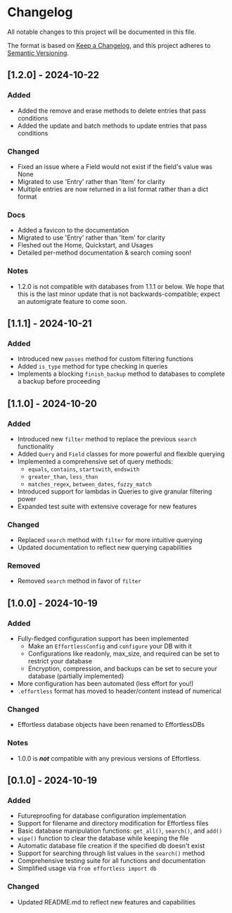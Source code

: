 # Changelog

All notable changes to this project will be documented in this file.

The format is based on [Keep a Changelog](https://keepachangelog.com/en/1.0.0/),
and this project adheres to [Semantic Versioning](https://semver.org/spec/v2.0.0.html).

## [1.2.0] - 2024-10-22

### Added

- Added the remove and erase methods to delete entries that pass conditions
- Added the update and batch methods to update entries that pass conditions

### Changed

- Fixed an issue where a Field would not exist if the field's value was None
- Migrated to use 'Entry' rather than 'Item' for clarity
- Multiple entries are now returned in a list format rather than a dict format

### Docs

- Added a favicon to the documentation
- Migrated to use 'Entry' rather than 'Item' for clarity
- Fleshed out the Home, Quickstart, and Usages
- Detailed per-method documentation & search coming soon!

### Notes

- 1.2.0 is not compatible with databases from 1.1.1 or below. We hope that this is the last minor update that is not backwards-compatible; expect an automigrate feature to come soon.

## [1.1.1] - 2024-10-21

### Added

- Introduced new `passes` method for custom filtering functions
- Added `is_type` method for type checking in queries
- Implements a blocking `finish_backup` method to databases to complete a backup before proceeding

## [1.1.0] - 2024-10-20

### Added

- Introduced new `filter` method to replace the previous `search` functionality
- Added `Query` and `Field` classes for more powerful and flexible querying
- Implemented a comprehensive set of query methods:
  - `equals`, `contains`, `startswith`, `endswith`
  - `greater_than`, `less_than`
  - `matches_regex`, `between_dates`, `fuzzy_match`
- Introduced support for lambdas in Queries to give granular filtering power
- Expanded test suite with extensive coverage for new features

### Changed

- Replaced `search` method with `filter` for more intuitive querying
- Updated documentation to reflect new querying capabilities

### Removed

- Removed `search` method in favor of `filter`

## [1.0.0] - 2024-10-19

### Added

- Fully-fledged configuration support has been implemented
  - Make an `EffortlessConfig` and `configure` your DB with it
  - Configurations like readonly, max_size, and required can be set to restrict
your database
  - Encryption, compression, and backups can be set to secure your database
  (partially implemented)
- More configuration has been automated (less effort for you!)
- `.effortless` format has moved to header/content instead of numerical

### Changed

- Effortless database objects have been renamed to EffortlessDBs

### Notes

- 1.0.0 is ***not*** compatible with any previous versions of Effortless.

## [0.1.0] - 2024-10-19

### Added

- Futureproofing for database configuration implementation
- Support for filename and directory modification for Effortless files
- Basic database manipulation functions: `get_all()`, `search()`, and `add()`
- `wipe()` function to clear the database while keeping the file
- Automatic database file creation if the specified db doesn't exist
- Support for searching through list values in the `search()` method
- Comprehensive testing suite for all functions and documentation
- Simplified usage via `from effortless import db`

### Changed

- Updated README.md to reflect new features and capabilities
